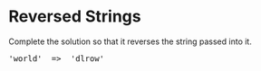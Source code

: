 # Reversed Strings

Complete the solution so that it reverses the string passed into it.
<pre>
'world'  =>  'dlrow'
</pre>
